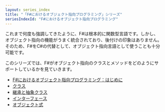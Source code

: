```yaml
---
layout: series_index
title: "「F#におけるオブジェクト指向プログラミング」シリーズ"
seriesIndexId: "F#におけるオブジェクト指向プログラミング"
---
```


これまで何度も強調してきたように、F#は根本的に関数型言語です。しかし、オブジェクト指向の機能がうまく統合されており、後付けの印象はありません。そのため、F#をC#の代替として、オブジェクト指向言語として使うことも十分可能です。

このシリーズでは、F#がオブジェクト指向のクラスとメソッドをどのようにサポートしているかを見ていきます。



* [F#におけるオブジェクト指向プログラミング：はじめに](../posts/object-oriented-intro.md)
* [クラス](../posts/classes.md)
* [継承と抽象クラス](../posts/inheritance.md)
* [インターフェース](../posts/interfaces.md)
* [オブジェクト式](../posts/object-expressions.md)
